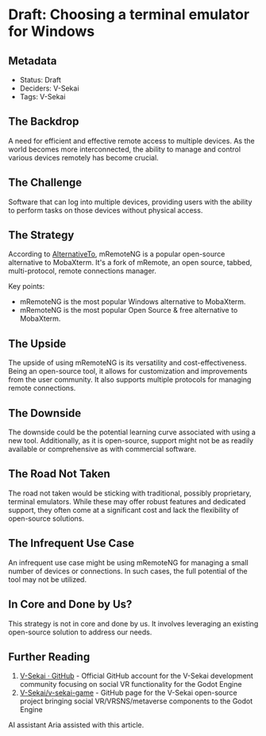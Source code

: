 # Draft: Choosing a terminal emulator for Windows

## Metadata

- Status: Draft
- Deciders: V-Sekai
- Tags: V-Sekai

## The Backdrop

A need for efficient and effective remote access to multiple devices. As the world becomes more interconnected, the ability to manage and control various devices remotely has become crucial.

## The Challenge

Software that can log into multiple devices, providing users with the ability to perform tasks on those devices without physical access.

## The Strategy

According to [AlternativeTo](https://alternativeto.net/software/mobaxterm/?license=opensource), mRemoteNG is a popular open-source alternative to MobaXterm. It's a fork of mRemote, an open source, tabbed, multi-protocol, remote connections manager.

Key points:

- mRemoteNG is the most popular Windows alternative to MobaXterm.
- mRemoteNG is the most popular Open Source & free alternative to MobaXterm.

## The Upside

The upside of using mRemoteNG is its versatility and cost-effectiveness. Being an open-source tool, it allows for customization and improvements from the user community. It also supports multiple protocols for managing remote connections.

## The Downside

The downside could be the potential learning curve associated with using a new tool. Additionally, as it is open-source, support might not be as readily available or comprehensive as with commercial software.

## The Road Not Taken

The road not taken would be sticking with traditional, possibly proprietary, terminal emulators. While these may offer robust features and dedicated support, they often come at a significant cost and lack the flexibility of open-source solutions.

## The Infrequent Use Case

An infrequent use case might be using mRemoteNG for managing a small number of devices or connections. In such cases, the full potential of the tool may not be utilized.

## In Core and Done by Us?

This strategy is not in core and done by us. It involves leveraging an existing open-source solution to address our needs.

## Further Reading

1.  [V-Sekai · GitHub](https://github.com/v-sekai) - Official GitHub account for the V-Sekai development community focusing on social VR functionality for the Godot Engine
2.  [V-Sekai/v-sekai-game](https://github.com/v-sekai/v-sekai-game) - GitHub page for the V-Sekai open-source project bringing social VR/VRSNS/metaverse components to the Godot Engine

AI assistant Aria assisted with this article.
